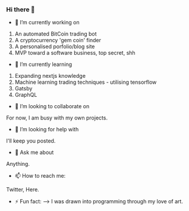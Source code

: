 ### Hi there 👋

- 🔭 I’m currently working on 

1) An automated BitCoin trading bot
2) A cryptocurrency 'gem coin' finder
3) A personalised porfolio/blog site
4) MVP toward a software business, top secret, shh 


- 🌱 I’m currently learning

1) Expanding nextjs knowledge
2) Machine learning trading techniques - utilising tensorflow
3) Gatsby
4) GraphQL

- 👯 I’m looking to collaborate on

For now, I am busy with my own projects.

- 🤔 I’m looking for help with

I'll keep you posted.

- 💬 Ask me about

Anything.

- 📫 How to reach me: 

Twitter, Here.

- ⚡ Fun fact:
--> I was drawn into programming through my love of art.
